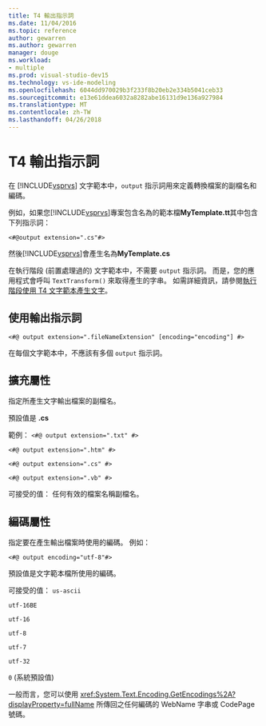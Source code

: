 ```yaml
---
title: T4 輸出指示詞
ms.date: 11/04/2016
ms.topic: reference
author: gewarren
ms.author: gewarren
manager: douge
ms.workload:
- multiple
ms.prod: visual-studio-dev15
ms.technology: vs-ide-modeling
ms.openlocfilehash: 6044dd970029b3f233f8b20eb2e334b5041ceb33
ms.sourcegitcommit: e13e61ddea6032a8282abe16131d9e136a927984
ms.translationtype: MT
ms.contentlocale: zh-TW
ms.lasthandoff: 04/26/2018
---
```

# <a name="t4-output-directive"></a>T4 輸出指示詞

在 [!INCLUDE[vsprvs](../code-quality/includes/vsprvs_md.md)] 文字範本中，`output` 指示詞用來定義轉換檔案的副檔名和編碼。

 例如，如果您[!INCLUDE[vsprvs](../code-quality/includes/vsprvs_md.md)]專案包含名為的範本檔**MyTemplate.tt**其中包含下列指示詞：

 `<#@output extension=".cs"#>`

 然後[!INCLUDE[vsprvs](../code-quality/includes/vsprvs_md.md)]會產生名為**MyTemplate.cs**

 在執行階段 (前置處理過的) 文字範本中，不需要 `output` 指示詞。 而是，您的應用程式會呼叫 `TextTransform()` 來取得產生的字串。 如需詳細資訊，請參閱[執行階段使用 T4 文字範本產生文字](../modeling/run-time-text-generation-with-t4-text-templates.md)。

## <a name="using-the-output-directive"></a>使用輸出指示詞

```
<#@ output extension=".fileNameExtension" [encoding="encoding"] #>
```

 在每個文字範本中，不應該有多個 `output` 指示詞。

## <a name="extension-attribute"></a>擴充屬性
 指定所產生文字輸出檔案的副檔名。

 預設值是 **.cs**

 範例： `<#@ output extension=".txt" #>`

 `<#@ output extension=".htm" #>`

 `<#@ output extension=".cs" #>`

 `<#@ output extension=".vb" #>`

 可接受的值： 任何有效的檔案名稱副檔名。

## <a name="encoding-attribute"></a>編碼屬性
 指定要在產生輸出檔案時使用的編碼。 例如：

 `<#@ output encoding="utf-8"#>`

 預設值是文字範本檔所使用的編碼。

 可接受的值： `us-ascii`

 `utf-16BE`

 `utf-16`

 `utf-8`

 `utf-7`

 `utf-32`

 `0` (系統預設值)

 一般而言，您可以使用 <xref:System.Text.Encoding.GetEncodings%2A?displayProperty=fullName> 所傳回之任何編碼的 WebName 字串或 CodePage 號碼。